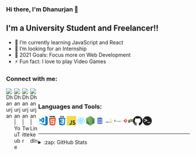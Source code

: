 ### Hi there, I'm Dhanurjan 👋

## I'm a University Student and Freelancer!!

- 🌱 I’m currently learning JavaScript and React
- 👯 I’m looking for an Internship
- 🥅 2021 Goals: Focus more on Web Development
- ⚡ Fun fact: I love to play Video Games

### Connect with me:

[<img align="left" alt="Dhanurjan" width="22px" src="https://img.icons8.com/cotton/64/000000/domain.png" />][website]
[<img align="left" alt="Dhanurjan | YouTube" width="22px" src="https://img.icons8.com/fluent/48/000000/youtube-play.png" />][youtube]
[<img align="left" alt="Dhanurjan | Twitter" width="22px" src="https://img.icons8.com/color/48/000000/twitter--v1.png" />][twitter]
[<img align="left" alt="Dhanurjan | LinkedIn" width="22px" src="https://img.icons8.com/fluent/48/000000/linkedin.png" />][linkedin]

<br />

### Languages and Tools:

<img align="left" alt="Visual Studio Code" width="26px" src="https://raw.githubusercontent.com/github/explore/80688e429a7d4ef2fca1e82350fe8e3517d3494d/topics/visual-studio-code/visual-studio-code.png" />
<img align="left" alt="HTML5" width="26px" src="https://raw.githubusercontent.com/github/explore/80688e429a7d4ef2fca1e82350fe8e3517d3494d/topics/html/html.png" />
<img align="left" alt="CSS3" width="26px" src="https://raw.githubusercontent.com/github/explore/80688e429a7d4ef2fca1e82350fe8e3517d3494d/topics/css/css.png" />
<img align="left" alt="JavaScript" width="26px" src="https://raw.githubusercontent.com/github/explore/80688e429a7d4ef2fca1e82350fe8e3517d3494d/topics/javascript/javascript.png" />
<img align="left" alt="React" width="26px" src="https://raw.githubusercontent.com/github/explore/80688e429a7d4ef2fca1e82350fe8e3517d3494d/topics/react/react.png" />
<img align="left" alt="Node.js" width="26px" src="https://raw.githubusercontent.com/github/explore/80688e429a7d4ef2fca1e82350fe8e3517d3494d/topics/nodejs/nodejs.png" />
<img align="left" alt="SQL" width="26px" src="https://raw.githubusercontent.com/github/explore/80688e429a7d4ef2fca1e82350fe8e3517d3494d/topics/sql/sql.png" />
<img align="left" alt="MySQL" width="26px" src="https://raw.githubusercontent.com/github/explore/80688e429a7d4ef2fca1e82350fe8e3517d3494d/topics/mysql/mysql.png" />
<img align="left" alt="MongoDB" width="26px" src="https://raw.githubusercontent.com/github/explore/80688e429a7d4ef2fca1e82350fe8e3517d3494d/topics/mongodb/mongodb.png" />
<img align="left" alt="Git" width="26px" src="https://raw.githubusercontent.com/github/explore/80688e429a7d4ef2fca1e82350fe8e3517d3494d/topics/git/git.png" />
<img align="left" alt="GitHub" width="26px" src="https://raw.githubusercontent.com/github/explore/78df643247d429f6cc873026c0622819ad797942/topics/github/github.png" />
<img align="left" alt="Terminal" width="26px" src="https://raw.githubusercontent.com/github/explore/80688e429a7d4ef2fca1e82350fe8e3517d3494d/topics/terminal/terminal.png" />

<br />
<br />

---

<details>
  <summary>:zap: GitHub Stats</summary>

  <img align="left" alt="Dhanurjan's GitHub Stats" src="https://github-readme-stats.vercel.app/api?username=Dhanurjan&show_icons=true&hide_border=true" />

</details>

[website]: https://github.com/Dhanurjan
[twitter]: https://twitter.com/Dhanurjan98
[youtube]: https://www.youtube.com/channel/UCIx4fSKWLhzf6X1VrJei_nA
[linkedin]: https://www.linkedin.com/in/dhanurjan
